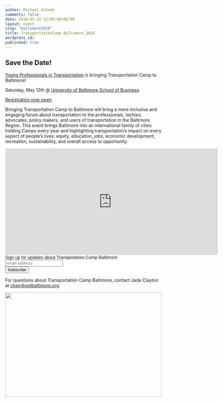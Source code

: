 ```yaml
---
author: Michael Schade
comments: false
date: 2018-05-12 12:00:00+00:00
layout: event
slug: "baltimore2018"
title: TransportationCamp Baltimore 2018
wordpress_id:
published: true
---
```


## Save the Date!

[Young Professionals in Transportation](http://yptbaltimore.org/) is
bringing Transportation Camp to Baltimore!

Saturday, May 12th @ [University of Baltimore School of Business](http://www.ubalt.edu/merrick/).

[Registration now open](https://www.eventbrite.com/e/transportation-camp-baltimore-tickets-44092362443).

Bringing Transportation Camp to Baltimore will bring a
more inclusive and engaging forum about transportation to the
professionals, techies, advocates, policy makers, and users of
transportation in the Baltimore Region. This event brings Baltimore
into an international family of cities holding Camps every year and
highlighting transportation’s impact on every aspect of people’s
lives: equity, education, jobs, economic development, recreation,
sustainability, and overall access to opportunity.

<iframe src="https://www.google.com/maps/embed?pb=!1m18!1m12!1m3!1d3087.2569788288733!2d-76.61877448463754!3d39.30509807950984!2m3!1f0!2f0!3f0!3m2!1i1024!2i768!4f13.1!3m3!1m2!1s0x89c80495bdd32313%3A0x3fe6f86271298c68!2sWilliam+H.+Thumel+Sr.+Business+Center%2C+11+W+Mt+Royal+Ave%2C+Baltimore%2C+MD+21201!5e0!3m2!1sen!2sus!4v1513347439966" width="680" height="340" frameborder="0" style="border:0" allowfullscreen></iframe>

<!-- Begin MailChimp Signup Form -->
<link href="//cdn-images.mailchimp.com/embedcode/slim-10_7.css" rel="stylesheet" type="text/css">
<style type="text/css">
	#mc_embed_signup{background:#fff; clear:left; font:14px Helvetica,Arial,sans-serif; }
</style>
<div id="mc_embed_signup">
<form action="https://yptbaltimore.us7.list-manage.com/subscribe/post?u=0804205519074a2d076ff1095&amp;id=a36ac962b5" method="post" id="mc-embedded-subscribe-form" name="mc-embedded-subscribe-form" class="validate" target="_blank" novalidate>
    <div id="mc_embed_signup_scroll">
	<label for="mce-EMAIL">Sign up for updates about Transportation Camp Baltimore:</label>
	<input type="email" value="" name="EMAIL" class="email" id="mce-EMAIL" placeholder="email address" required>
    <!-- real people should not fill this in and expect good things - do not remove this or risk form bot signups-->
    <div style="position: absolute; left: -5000px;" aria-hidden="true"><input type="text" name="b_0804205519074a2d076ff1095_a36ac962b5" tabindex="-1" value=""></div>
    <div class="clear"><input type="submit" value="Subscribe" name="subscribe" id="mc-embedded-subscribe" class="button"></div>
    </div>
</form>
</div>
<!--End mc_embed_signup-->

For questions about Transportation Camp Baltimore, contact Jade Clayton at <chair@yptbaltimore.org>.

<a data-flickr-embed="true" href="https://www.flickr.com/photos/mvjantzen/17783444683" title="Baltimore Bus Stop"><img src="https://farm8.staticflickr.com/7733/17783444683_2a0dfaec9a.jpg" width="500" height="333"></a><script async src="//embedr.flickr.com/assets/client-code.js" charset="utf-8"></script>
